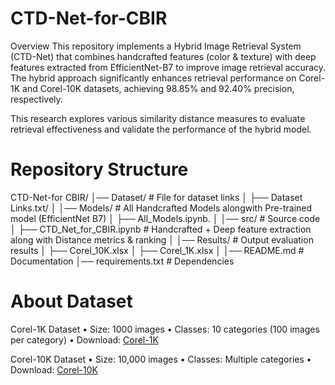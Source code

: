 # CTD-Net-for-CBIR
Overview
This repository implements a Hybrid Image Retrieval System (CTD-Net) that combines handcrafted features (color & texture) with deep features extracted from EfficientNet-B7 to improve image retrieval accuracy. The hybrid approach significantly enhances retrieval performance on Corel-1K and Corel-10K datasets, achieving 98.85% and 92.40% precision, respectively.

This research explores various similarity distance measures to evaluate retrieval effectiveness and validate the performance of the hybrid model.

# Repository Structure
CTD-Net-for CBIR/
│── Dataset/                         # File for dataset links
│   ├── Dataset Links.txt/
│
│── Models/                        # All Handcrafted Models alongwith Pre-trained model (EfficientNet B7)
│   ├── All_Models.ipynb.
│
│── src/                           # Source code
│   ├── CTD_Net_for_CBIR.ipynb      # Handcrafted + Deep feature extraction along with Distance metrics & ranking
│
│── Results/                       # Output evaluation results
│   ├── Corel_10K.xlsx
│   ├── Corel_1K.xlsx
│
│── README.md                      # Documentation
│── requirements.txt                # Dependencies

# About Dataset
Corel-1K Dataset
•	Size: 1000 images
•	Classes: 10 categories (100 images per category)
•	Download: [Corel-1K](https://www.kaggle.com/datasets/elkamel/corel-images)

Corel-10K Dataset
•	Size: 10,000 images
•	Classes: Multiple categories
•	Download: [Corel-10K](https://www.kaggle.com/datasets/michelwilson/corel10k)


